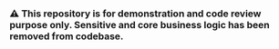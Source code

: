 ### ⚠️ This repository is for demonstration and code review purpose only. Sensitive and core business logic has been removed from codebase.
